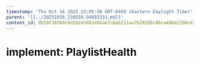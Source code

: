 ```yaml
---
timestamp: 'Thu Oct 16 2025 23:05:50 GMT-0400 (Eastern Daylight Time)'
parent: '[[../20251016_230550.94803331.md]]'
content_id: db50f38769c9d56243601e6bab7c8ab151aa7629206c80ca49bb2390c9246b34
---
```


# implement: PlaylistHealth
